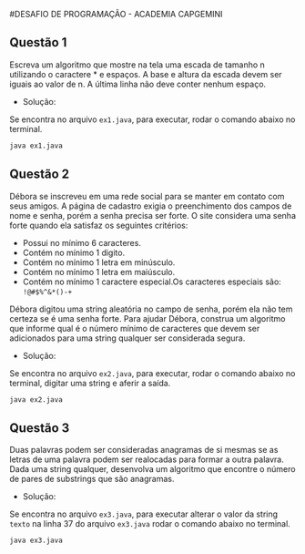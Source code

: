 #DESAFIO DE PROGRAMAÇÃO - ACADEMIA CAPGEMINI

## Questão 1

Escreva um algoritmo que mostre na tela uma escada de tamanho n utilizando o caractere *
e espaços. A base e altura da escada devem ser iguais ao valor de n. A última linha não deve conter
nenhum espaço.

 - Solução:

Se encontra no arquivo `ex1.java`, para executar, rodar o comando abaixo no terminal.

```bash
java ex1.java
```

## Questão 2
Débora se inscreveu em uma rede social para se manter em contato com seus amigos. A
página de cadastro exigia o preenchimento dos campos de nome e senha, porém a senha precisa ser
forte. O site considera uma senha forte quando ela satisfaz os seguintes critérios:
- Possui no mínimo 6 caracteres.
- Contém no mínimo 1 digito.
- Contém no mínimo 1 letra em minúsculo.
- Contém no mínimo 1 letra em maiúsculo.
- Contém no mínimo 1 caractere especial.Os caracteres especiais são: `!@#$%^&*()-+`

Débora digitou uma string aleatória no campo de senha, porém ela não tem certeza se é uma
senha forte. Para ajudar Débora, construa um algoritmo que informe qual é o número mínimo de
caracteres que devem ser adicionados para uma string qualquer ser considerada segura.

 - Solução:

Se encontra no arquivo `ex2.java`, para executar, rodar o comando abaixo no terminal, digitar uma string e aferir a saída.

```bash
java ex2.java
```

## Questão 3

Duas palavras podem ser consideradas anagramas de si mesmas se as letras de uma palavra
podem ser realocadas para formar a outra palavra. Dada uma string qualquer, desenvolva um
algoritmo que encontre o número de pares de substrings que são anagramas.

 - Solução:

Se encontra no arquivo `ex3.java`, para executar alterar o valor da string `texto` na linha 37 do arquivo `ex3.java` rodar o comando abaixo no terminal.

```bash
java ex3.java
```
